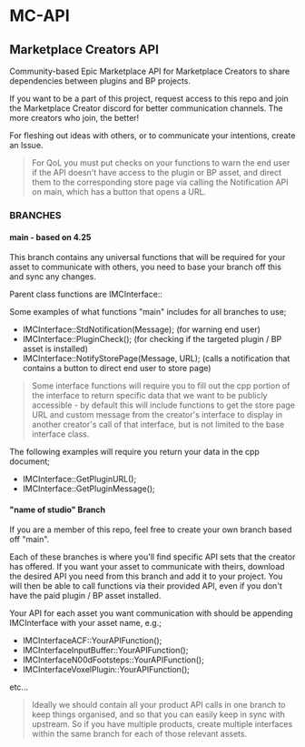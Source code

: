 # MC-API

## Marketplace Creators API 

Community-based Epic Marketplace API for Marketplace Creators to share dependencies between plugins and BP projects.

If you want to be a part of this project, request access to this repo and join the Marketplace Creator discord for better communication channels. The more creators who join, the better!  

For fleshing out ideas with others, or to communicate your intentions, create an Issue.

> For QoL you must put checks on your functions to warn the end user if the API doesn't have access to the plugin or BP asset, and direct them to the corresponding store page via calling the Notification API on main, which has a button that opens a URL. 

### BRANCHES

#### main - based on 4.25

  This branch contains any universal functions that will be required for your asset to communicate with others, you need to base your branch off this and sync any changes. 
  
  Parent class functions are IMCInterface::
  
  Some examples of what functions "main" includes for all branches to use;
  
  - IMCInterface::StdNotification(Message); (for warning end user)
  - IMCInterface::PluginCheck(); (for checking if the targeted plugin / BP asset is installed)
  - IMCInterface::NotifyStorePage(Message, URL); (calls a notification that contains a button to direct end user to store page)

> Some interface functions will require you to fill out the cpp portion of the interface to return specific data that we want to be publicly accessible - by default this will include functions to get the store page URL and custom message from the creator's interface to display in another creator's call of that interface, but is not limited to the base interface class.

  The following examples will require you return your data in the cpp document;

- IMCInterface::GetPluginURL();
- IMCInterface::GetPluginMessage();

#### "name of studio" Branch

If you are a member of this repo, feel free to create your own branch based off "main".
  
  Each of these branches is where you'll find specific API sets that the creator has offered. If you want your asset to communicate with theirs, download the desired API you need from this branch and add it to your project. You will then be able to call functions via their provided API, even if you don't have the paid plugin / BP asset installed. 
  
  Your API for each asset you want communication with should be appending IMCInterface with your asset name, e.g.;
  
   - IMCInterfaceACF::YourAPIFunction();
   - IMCInterfaceInputBuffer::YourAPIFunction();
   - IMCInterfaceN00dFootsteps::YourAPIFunction();
   - IMCInterfaceVoxelPlugin::YourAPIFunction();

etc...

> Ideally we should contain all your product API calls in one branch to keep things organised, and so that you can easily keep in sync with upstream. So if you have multiple products, create multiple interfaces within the same branch for each of those relevant assets. 

